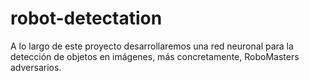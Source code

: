 # robot-detectation
A lo largo de este proyecto desarrollaremos una red neuronal para la detección de objetos en imágenes, más concretamente, RoboMasters adversarios.
